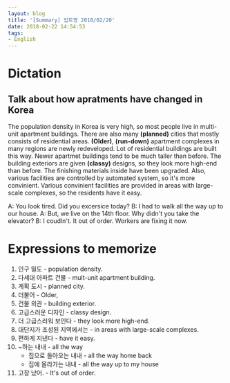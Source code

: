 ```yaml
---
layout: blog
title: '[Summary] 입트영 2018/02/20'
date: 2018-02-22 14:54:53
tags:
- English
---
```


# Dictation
## Talk about how apratments have changed in Korea

The population density in Korea is very high, so most people live in multi-unit apartment buildings. There are also many **(planned)** cities that mostly consists of residential areas. **(Older)**,  **(run-down)** apartment complexes in many regions are newly redeveloped. Lot of residential buildings are built this way. Newer apartmet buildings tend to be much taller than before. The building exteriors are given **(classy)** designs, so they look more high-end than before. The finishing materials inside have been upgraded. Also, various facilities are controlled by automated system, so it's more convinient. Various convinient facilities are provided in areas with large-scale complexes, so the residents have it easy.

A: You look tired. Did you excersice today?
B: I had to walk all the way up to our house.
A: But, we live on the 14th floor. Why didn't you take the elevator?
B: I coudln't. It out of order. Workers are fixing it now.

# Expressions to memorize
1. 인구 밀도 - population density.
2. 다세대 아파트 건물 - mult-unit apartment building.
3. 계획 도시 - planned city.
4. 더불어 - Older,
5. 건물 외관 - building exterior.
6. 고급스러운 디자인 - classy design.
7. 더 고급스러워 보인다 - they look more high-end.
8. 대단지가 조성된 지역에서는 - in areas with large-scale complexes.
9. 편하게 지낸다 - have it easy.
10. ~하는 내내 - all the way
    - 집으로 돌아오는 내내 - all the way home back
    - 집에 올라가는 내내 - all the way up to my house
11. 고장 났어. - It's out of order.